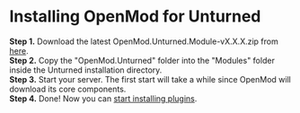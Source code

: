 # Installing OpenMod for Unturned 

**Step 1.** Download the latest OpenMod.Unturned.Module-vX.X.X.zip from [here](https://github.com/openmod/OpenMod/releases/latest).  
**Step 2.** Copy the "OpenMod.Unturned" folder into the "Modules" folder inside the Unturned installation directory.  
**Step 3.** Start your server. The first start will take a while since OpenMod will download its core components.  
**Step 4.** Done! Now you can [start installing plugins](../concepts/plugins.md).
